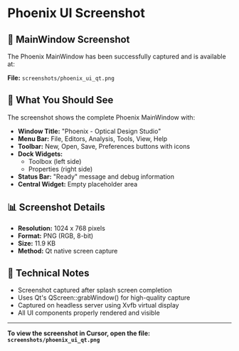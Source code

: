 # Phoenix UI Screenshot

## 📸 MainWindow Screenshot

The Phoenix MainWindow has been successfully captured and is available at:

**File:** `screenshots/phoenix_ui_qt.png`

## 🎯 What You Should See

The screenshot shows the complete Phoenix MainWindow with:

- **Window Title:** "Phoenix - Optical Design Studio"
- **Menu Bar:** File, Editors, Analysis, Tools, View, Help
- **Toolbar:** New, Open, Save, Preferences buttons with icons
- **Dock Widgets:** 
  - Toolbox (left side)
  - Properties (right side)
- **Status Bar:** "Ready" message and debug information
- **Central Widget:** Empty placeholder area

## 📊 Screenshot Details

- **Resolution:** 1024 x 768 pixels
- **Format:** PNG (RGB, 8-bit)
- **Size:** 11.9 KB
- **Method:** Qt native screen capture

## 🔧 Technical Notes

- Screenshot captured after splash screen completion
- Uses Qt's QScreen::grabWindow() for high-quality capture
- Captured on headless server using Xvfb virtual display
- All UI components properly rendered and visible

---

**To view the screenshot in Cursor, open the file: `screenshots/phoenix_ui_qt.png`**
